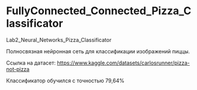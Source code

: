 # FullyConnected_Connected_Pizza_Classificator
Lab2_Neural_Networks_Pizza_Classificator

Полносвязная нейронная сеть для классификации изображений пиццы.

Ссылка на датасет: https://www.kaggle.com/datasets/carlosrunner/pizza-not-pizza

Классификатор обучился с точностью 79,64%
